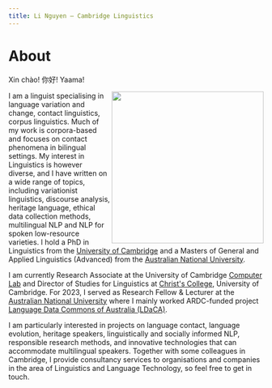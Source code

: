```yaml
---
title: Li Nguyen — Cambridge Linguistics
---
```


# About

Xin chào! 你好! Yaama! 

<img id="my-picture" src="boat.jpg" width="300" height="300" align="right">

I am a linguist specialising in language variation and change, contact linguistics, corpus linguistics. Much of my work is corpora-based and focuses on contact phenomena in bilingual settings. My interest in Linguistics is however diverse, and I have written on a wide range of topics, including variationist linguistics, discourse analysis, heritage language, ethical data collection methods, multilingual NLP and NLP for spoken low-resource varieties. I hold a PhD in Linguistics from the [University of Cambridge](https://www.cam.ac.uk/) and a Masters of General and Applied Linguistics (Advanced) from the [Australian National University](https://www.anu.edu.au/).

I am currently Research Associate at the University of Cambridge [Computer Lab](https://www.cst.cam.ac.uk/) and Director of Studies for Linguistics at [Christ's College](https://www.christs.cam.ac.uk/), University of Cambridge. For 2023, I served as Research Fellow & Lecturer at the [Australian National University](http://slll.cass.anu.edu.au/) where I mainly worked ARDC-funded project [Language Data Commons of Australia (LDaCA)](https://ardc.edu.au/news/a-national-language-data-commons-for-australia/).

I am particularly interested in projects on language contact, language evolution, heritage speakers, linguistically and socially informed NLP, responsible research methods, and innovative technologies that can accommodate multilingual speakers. Together with some colleagues in Cambridge, I provide consultancy services to organisations and companies in the area of Linguistics and Language Technology, so feel free to get in touch. 

